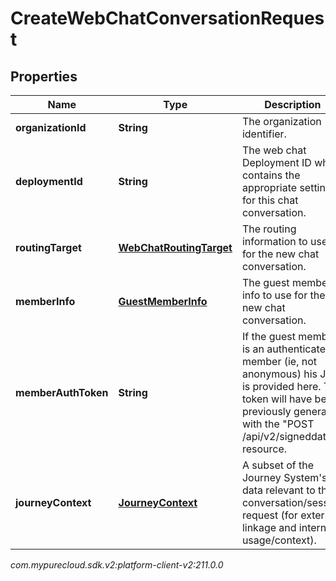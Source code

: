 # CreateWebChatConversationRequest


## Properties

| Name | Type | Description | Notes |
| ------------ | ------------- | ------------- | ------------- |
| **organizationId** | **String** | The organization identifier. |  |
| **deploymentId** | **String** | The web chat Deployment ID which contains the appropriate settings for this chat conversation. |  |
| **routingTarget** | [**WebChatRoutingTarget**](WebChatRoutingTarget) | The routing information to use for the new chat conversation. |  |
| **memberInfo** | [**GuestMemberInfo**](GuestMemberInfo) | The guest member info to use for the new chat conversation. |  |
| **memberAuthToken** | **String** | If the guest member is an authenticated member (ie, not anonymous) his JWT is provided here. The token will have been previously generated with the \"POST /api/v2/signeddata\" resource. |  [optional] |
| **journeyContext** | [**JourneyContext**](JourneyContext) | A subset of the Journey System's data relevant to this conversation/session request (for external linkage and internal usage/context). |  [optional] |




_com.mypurecloud.sdk.v2:platform-client-v2:211.0.0_
